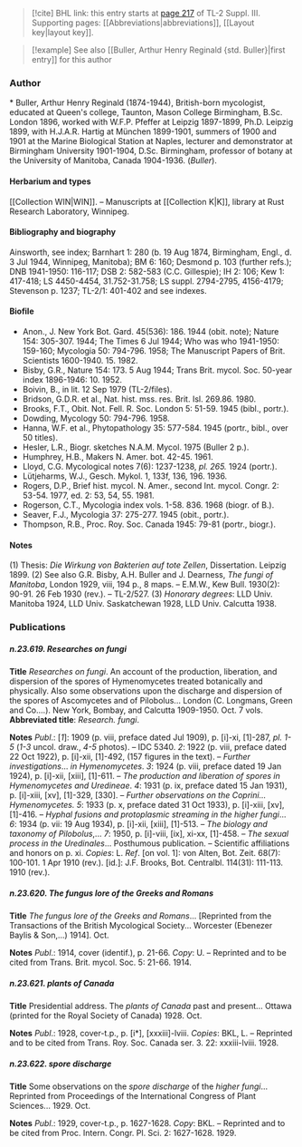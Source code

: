 > [!cite] BHL link: this entry starts at [page 217](https://www.biodiversitylibrary.org/item/103861#page/227/mode/1up) of TL-2 Suppl. III.
> Supporting pages: [[Abbreviations|abbreviations]], [[Layout key|layout key]].

> [!example] See also [[Buller, Arthur Henry Reginald {std. Buller}|first entry]] for this author

### Author

\* Buller, Arthur Henry Reginald (1874-1944), British-born mycologist, educated at Queen's college, Taunton, Mason College Birmingham, B.Sc. London 1896, worked with W.F.P. Pfeffer at Leipzig 1897-1899, Ph.D. Leipzig 1899, with H.J.A.R. Hartig at München 1899-1901, summers of 1900 and 1901 at the Marine Biological Station at Naples, lecturer and demonstrator at Birmingham University 1901-1904, D.Sc. Birmingham, professor of botany at the University of Manitoba, Canada 1904-1936. (*Buller*).

#### Herbarium and types

[[Collection WIN|WIN]]. – Manuscripts at [[Collection K|K]], library at Rust Research Laboratory, Winnipeg.

#### Bibliography and biography

Ainsworth, see index; Barnhart 1: 280 (b. 19 Aug 1874, Birmingham, Engl., d. 3 Jul 1944, Winnipeg, Manitoba); BM 6: 160; Desmond p. 103 (further refs.); DNB 1941-1950: 116-117; DSB 2: 582-583 (C.C. Gillespie); IH 2: 106; Kew 1: 417-418; LS 4450-4454, 31.752-31.758; LS suppl. 2794-2795, 4156-4179; Stevenson p. 1237; TL-2/1: 401-402 and see indexes.

#### Biofile

- Anon., J. New York Bot. Gard. 45(536): 186. 1944 (obit. note); Nature 154: 305-307. 1944; The Times 6 Jul 1944; Who was who 1941-1950: 159-160; Mycologia 50: 794-796. 1958; The Manuscript Papers of Brit. Scientists 1600-1940. 15. 1982.
- Bisby, G.R., Nature 154: 173. 5 Aug 1944; Trans Brit. mycol. Soc. 50-year index 1896-1946: 10. 1952.
- Boivin, B., in lit. 12 Sep 1979 (TL-2/files).
- Bridson, G.D.R. et al., Nat. hist. mss. res. Brit. Isl. 269.86. 1980.
- Brooks, F.T., Obit. Not. Fell. R. Soc. London 5: 51-59. 1945 (bibl., portr.).
- Dowding, Mycology 50: 794-796. 1958.
- Hanna, W.F. et al., Phytopathology 35: 577-584. 1945 (portr., bibl., over 50 titles).
- Hesler, L.R., Biogr. sketches N.A.M. Mycol. 1975 (Buller 2 p.).
- Humphrey, H.B., Makers N. Amer. bot. 42-45. 1961.
- Lloyd, C.G. Mycological notes 7(6): 1237-1238, *pl. 265.* 1924 (portr.).
- Lütjeharms, W.J., Gesch. Mykol. 1, 133f, 136, 196. 1936.
- Rogers, D.P., Brief hist. mycol. N. Amer., second Int. mycol. Congr. 2: 53-54. 1977, ed. 2: 53, 54, 55. 1981.
- Rogerson, C.T., Mycologia index vols. 1-58. 836. 1968 (biogr. of B.).
- Seaver, F.J., Mycologia 37: 275-277. 1945 (obit., portr.).
- Thompson, R.B., Proc. Roy. Soc. Canada 1945: 79-81 (portr., biogr.).

#### Notes

(1) Thesis: *Die Wirkung von Bakterien auf tote Zellen*, Dissertation. Leipzig 1899.
(2) See also G.R. Bisby, A.H. Buller and J. Dearness, *The fungi of Manitoba*, London 1929, viii, 194 p., 8 maps. – E.M.W., Kew Bull. 1930(2): 90-91. 26 Feb 1930 (rev.). – TL-2/527.
(3) *Honorary degrees*: LLD Univ. Manitoba 1924, LLD Univ. Saskatchewan 1928, LLD Univ. Calcutta 1938.

### Publications

##### n.23.619. Researches on fungi

**Title**
*Researches on fungi*. An account of the production, liberation, and dispersion of the spores of Hymenomycetes treated botanically and physically. Also some observations upon the discharge and dispersion of the spores of Ascomycetes and of Pilobolus... London (C. Longmans, Green and Co....). New York, Bombay, and Calcutta 1909-1950. Oct. 7 vols.
**Abbreviated title**: *Research. fungi*.

**Notes**
*Publ*.: \[*1*\]: 1909 (p. viii, preface dated Jul 1909), p. \[i\]-xi, \[1\]-287, *pl. 1-5* (*1-3* uncol. draw., *4-5* photos). – IDC 5340.
*2*: 1922 (p. viii, preface dated 22 Oct 1922), p. \[i\]-xii, \[1\]-492, (157 figures in the text). – *Further investigations*... *in Hymenomycetes*.
*3*: 1924 (p. viii, preface dated 19 Jan 1924), p. \[i\]-xii, \[xiii\], \[1\]-611. – *The production and liberation of spores in Hymenomycetes and Uredineae*.
*4*: 1931 (p. ix, preface dated 15 Jan 1931), p. \[i\]-xiii, \[xv\], \[1\]-329, \[330\]. – *Further observations on the Coprini... Hymenomycetes.*
*5*: 1933 (p. x, preface dated 31 Oct 1933), p. \[i\]-xiii, \[xv\], \[1\]-416. – *Hyphal fusions and protoplasmic streaming in the higher fungi*...
*6*: 1934 (p. vii: 19 Aug 1934), p. \[i\]-xii, \[xiii\], \[1\]-513. – *The biology and taxonomy of Pilobolus*,...
*7*: 1950, p. \[i\]-viii, \[ix\], xi-xx, \[1\]-458. – *The sexual process in the Uredinales*... Posthumous publication. – Scientific affiliations and honors on p. xi.
*Copies*: L.
*Ref*. \[on vol. 1\]: von Alten, Bot. Zeit. 68(7): 100-101. 1 Apr 1910 (rev.). \[id.\]: J.F. Brooks, Bot. Centralbl. 114(31): 111-113. 1910 (rev.).

##### n.23.620. The fungus lore of the Greeks and Romans

**Title**
*The fungus lore of the Greeks and Romans*... \[Reprinted from the Transactions of the British Mycological Society... Worcester (Ebenezer Baylis & Son,...) 1914\]. Oct.

**Notes**
*Publ*.: 1914, cover (identif.), p. 21-66. *Copy*: U. – Reprinted and to be cited from Trans. Brit. mycol. Soc. 5: 21-66. 1914.

##### n.23.621. plants of Canada

**Title**
Presidential address. The *plants of Canada* past and present... Ottawa (printed for the Royal Society of Canada) 1928. Oct.

**Notes**
*Publ*.: 1928, cover-t.p., p. \[i\*\], \[xxxiii\]-lviii. *Copies*: BKL, L. – Reprinted and to be cited from Trans. Roy. Soc. Canada ser. 3. 22: xxxiii-lviii. 1928.

##### n.23.622. spore discharge

**Title**
Some observations on the *spore discharge* of the *higher fungi*... Reprinted from Proceedings of the International Congress of Plant Sciences... 1929. Oct.

**Notes**
*Publ*.: 1929, cover-t.p., p. 1627-1628. *Copy*: BKL. – Reprinted and to be cited from Proc. Intern. Congr. Pl. Sci. 2: 1627-1628. 1929.

